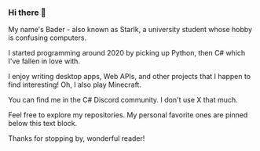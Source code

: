 ### Hi there 👋
My name's Bader - also known as Starlk, a university student whose hobby is confusing computers.

I started programming around 2020 by picking up Python, then C# which I've fallen in love with.

I enjoy writing desktop apps, Web APIs, and other projects that I happen to find interesting! Oh, I also play Minecraft.

You can find me in the C# Discord community. I don't use X that much.

Feel free to explore my repositories. My personal favorite ones are pinned below this text block.

Thanks for stopping by, wonderful reader!
